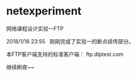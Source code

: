 # netexperiment
网络课程设计实验一FTP

2018/1/16 23:55   刚刚完成了实验一的断点续传部分。

本FTP客户端支持的标准客户端：
ftp.dlptest.com

继续刷夜~~
